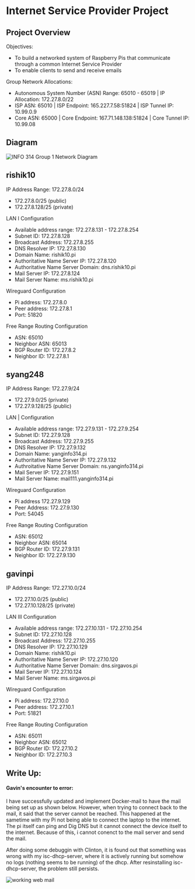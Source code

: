 # Internet Service Provider Project

## Project Overview
Objectives:
- To build a networked system of Raspberry Pis that communicate through a common Internet Service Provider 
- To enable clients to send and receive emails

Group Network Allocations:
- Autonomous System Number (ASN) Range: 65010 - 65019 | IP Allocation: 172.27.8.0/22
- ISP ASN: 65010 | ISP Endpoint: 165.227.7.58:51824 | ISP Tunnel IP: 10.99.0.9
- Core ASN: 65000 | Core Endpoint: 167.71.148.138:51824 | Core Tunnel IP: 10.99.08

## Diagram

![INFO 314 Group 1 Network Diagram](https://github.com/i314-campbell-sp20/group-networking-project-group-1/blob/master/resources/INFO%20314%20Group%201%20Network%20Diagram.png)


## rishik10

IP Address Range: 172.27.8.0/24
- 172.27.8.0/25 (public)
- 172.27.8.128/25 (private)

LAN I Configuration
- Available address range: 172.27.8.131 - 172.27.8.254
- Subnet ID: 172.27.8.128
- Broadcast Address: 172.27.8.255
- DNS Resolver IP: 172.27.8.130
- Domain Name: rishik10.pi
- Authoritative Name Server IP: 172.27.8.120
- Authoritative Name Server Domain: dns.rishik10.pi
- Mail Server IP: 172.27.8.124
- Mail Server Name: ms.rishik10.pi

Wireguard Configuration
- Pi address: 172.27.8.0
- Peer address: 172.27.8.1
- Port: 51820

Free Range Routing Configuration
- ASN: 65010
- Neighbor ASN: 65013
- BGP Router ID: 172.27.8.2
- Neighbor ID: 172.27.8.1

## syang248

IP Address Range: 172.27.9/24
- 172.27.9.0/25 (private)
- 172.27.9.128/25 (public)

LAN | Configuration
- Available address range: 172.27.9.131 - 172.27.9.254
- Subnet ID: 172.27.9.128
- Broadcast Address: 172.27.9.255
- DNS Resolver IP: 172.27.9.132
- Domain Name: yanginfo314.pi
- Authoritative Name Server IP: 172.27.9.132
- Authroitative Name Server Domain: ns.yanginfo314.pi
- Mail Server IP: 172.27.9.151
- Mail Server Name: mail111.yanginfo314.pi

Wireguard Configuration
- Pi address 172.27.9.129
- Peer Address: 172.27.9.130
- Port: 54045

Free Range Routing Configuration
- ASN: 65012
- Neighbor ASN: 65014
- BGP Router ID: 172.27.9.131
- Neighbor ID: 172.27.9.130


## gavinpi
IP Address Range: 172.27.10.0/24
- 172.27.10.0/25 (public)
- 172.27.10.128/25 (private)

LAN III Configuration
- Available address range: 172.27.10.131 - 172.27.10.254
- Subnet ID: 172.27.10.128
- Broadcast Address: 172.27.10.255
- DNS Resolver IP: 172.27.10.129
- Domain Name: rishik10.pi
- Authoritative Name Server IP: 172.27.10.120
- Authoritative Name Server Domain: dns.sirgavos.pi
- Mail Server IP: 172.27.10.124
- Mail Server Name: ms.sirgavos.pi

Wireguard Configuration
- Pi address: 172.27.10.0
- Peer address: 172.27.10.1
- Port: 51821

Free Range Routing Configuration
- ASN: 65011
- Neighbor ASN: 65012
- BGP Router ID: 172.27.10.2
- Neighbor ID: 172.27.10.3


## Write Up:
#### Gavin's encounter to error:
I have successfully updated and implement Docker-mail to have the mail being set up as shown below. However, when trying to connect back to the mail, it said that the server cannot be reached. This happened at the sametime with my Pi not being able to connect the laptop to the internet. The pi itself can ping and Dig DNS but it cannot connect the device itself to the internet. Because of this, i cannot conenct to the mail server and send the mail.

After doing some debuggin with Clinton, it is found out that something was wrong with my isc-dhcp-server, where it is actively running but somehow no logs (nothing seems to be running) of the dhcp. After resinstalling isc-dhcp-server, the problem still persists.

![working web mail](https://github.com/i314-campbell-sp20/group-networking-project-group-1/blob/master/resources/sirgavos.png)

